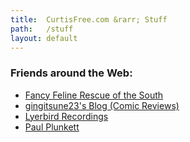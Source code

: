 ```yaml
---
title:  CurtisFree.com &rarr; Stuff
path:   /stuff
layout: default
---
```


### Friends around the Web:
* [Fancy Feline Rescue of the South](http://www.fancyfelinerescue.org/)
* [gingitsune23's Blog (Comic Reviews)](http://www.ign.com/blogs/gingitsune23)
* [Lyerbird Recordings](http://www.lyerbirdrecordings.com)
* [Paul Plunkett](http://paulplunkett.com)

